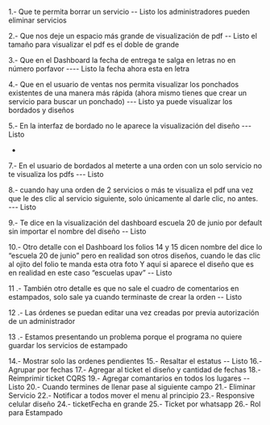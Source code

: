1.- Que te permita borrar un servicio  -- Listo los administradores pueden eliminar servicios

2.- Que nos deje un espacio más grande de visualización de pdf -- Listo el tamaño para visualizar el pdf es el doble de grande

3.- Que en el Dashboard la fecha de entrega te salga en letras no en número porfavor ---- Listo la fecha ahora esta en letra

4.- Que en el usuario de ventas nos permita visualizar los ponchados existentes de una manera más rápida (ahora mismo tienes que crear un servicio para buscar un ponchado) --- Listo ya puede visualizar los bordados y diseños

5.- En la interfaz de bordado no le aparece la visualización del diseño --- Listo

-
7.- En el usuario de bordados al meterte a una orden con un solo servicio no te visualiza los pdfs --- Listo

8.- cuando hay una orden de 2 servicios o más te visualiza el pdf una vez que le des clic al servicio siguiente, solo únicamente al darle clic, no antes. --- Listo

9.- Te dice en la visualización del dashboard escuela 20 de junio por default sin importar el nombre del diseño -- Listo

10.- Otro detalle con el Dashboard los folios 14 y 15 dicen nombre del dice lo “escuela 20 de junio” pero en realidad son otros diseños, cuando le das clic al ojito del folio te manda esta otra foto Y aquí si aparece el diseño que es en realidad en este caso “escuelas upav”
 -- Listo


11 .- También otro detalle es que no sale el cuadro de comentarios en estampados, solo sale ya cuando terminaste de crear la orden -- Listo

12 .- Las órdenes se puedan editar una vez creadas  por previa autorización de un administrador

13 .- Estamos presentando un problema porque el programa no quiere guardar los servicios de estampado

14.- Mostrar solo las ordenes pendientes
15.- Resaltar el estatus -- Listo
16.- Agrupar por fechas
17.- Agregar al ticket el diseño y cantidad de fechas
18.- Reimprimir ticket CQRS
19.- Agregar comantarios en todos los lugares -- Listo
20.- Cuando termines de llenar pase al siguiente campo
21.- Eliminar Servicio
22.- Notificar a todos mover el menu al principio
23.- Responsive celular diseño
24.- ticketFecha en grande
25.- Ticket por whatsapp
26.- Rol para Estampado

